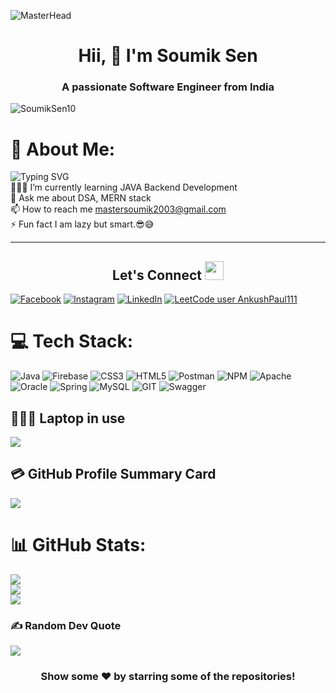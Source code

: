 ![MasterHead](https://i.imgur.com/ObjrQmO.jpg)

<h1 align="center"> Hii, 🚀 I'm Soumik Sen</h1>
<h3 align="center">A passionate Software Engineer from India</h3>
<p align="left"> <img src="https://komarev.com/ghpvc/?username=SoumikSen10&label=Views&color=blue&style=plastic&style=for-the-badge" alt="SoumikSen10" /> </p>

<!-- <img align="right" alt="Coding" width="400" src="https://www.freecodecamp.org/news/content/images/2022/11/hire-full-stack-developers1546507474317-1.gif"> -->

# 💫 About Me:

![Typing SVG](https://readme-typing-svg.demolab.com?font=Lobster&pause=700&color=F76538&background=D180FF00&center=false&vCenter=false&width=435&lines=Myself+Ankush+Paul.;I+am+a+Flutter+and+Java+Backend+Developer;My+passion+is+programming)<br>
👨🏻‍💻 I’m currently learning JAVA Backend Development<br>💬 Ask me about DSA, MERN stack<br>📫 How to reach me mastersoumik2003@gmail.com<br>⚡ Fun fact I am lazy but smart.😎😅
<br>

<!-- ## Resume:
<p align = "center" > <a href="https://github.com/SoumikSen10/SoumikSen10/blob/main/Resume.pdf" target="blank"><img vCenter="true"  Center = "true" src="[https://encrypted-tbn0.gstatic.com/images?q=tbn:ANd9GcQYJmHaCC6I9-QCB6LVf2PauA4Uw85SCMaQUiKNShRyojho69mtUBZRXl61a7LJCEOiqIA&usqp=CAU](https://github.com/SoumikSen10/SoumikSen10/blob/main/Ankush's%20Resume.pdf)" alt="SoumikSen10" height="100" width="100" /></a>  <p/> -->

<hr>

## <h2 align="center"> Let's Connect <img src="https://media.giphy.com/media/jOz35yxbuhvVQDKrce/giphy.gif" height="30px" width="30px"></h2>

[![Facebook](https://img.shields.io/badge/Facebook-%231877F2.svg?logo=Facebook&logoColor=white)](https://www.facebook.com/soumik.sen.908132/) [![Instagram](https://img.shields.io/badge/Instagram-%23E4405F.svg?logo=Instagram&logoColor=white)](https://www.instagram.com/soumik_sen10/) [![LinkedIn](https://img.shields.io/badge/LinkedIn-%230077B5.svg?logo=linkedin&logoColor=white)](https://www.linkedin.com/in/soumik-sen-210473211/) [![LeetCode user AnkushPaul111](https://img.shields.io/badge/dynamic/json?style=flat&labelColor=black&color=%23ffa116&label=Solved&query=solvedOverTotal&url=https%3A%2F%2Fleetcode-badge.vercel.app%2Fapi%2Fusers%2Fmastersoumik2003&logo=leetcode&logoColor=yellow)](https://leetcode.com/mastersoumik2003/)

# 💻 Tech Stack:

![Java](https://img.shields.io/badge/java-%23ED8B00.svg?style=for-the-badge&logo=java&logoColor=white) ![Firebase](https://img.shields.io/badge/firebase-%23039BE5.svg?style=for-the-badge&logo=firebase) ![CSS3](https://img.shields.io/badge/css3-%231572B6.svg?style=for-the-badge&logo=css3&logoColor=white) ![HTML5](https://img.shields.io/badge/html5-%23E34F26.svg?style=for-the-badge&logo=html5&logoColor=white) ![Postman](https://img.shields.io/badge/Postman-FF6C37?style=for-the-badge&logo=postman&logoColor=white)
![NPM](https://img.shields.io/badge/NPM-%23000000.svg?style=for-the-badge&logo=npm&logoColor=white) ![Apache](https://img.shields.io/badge/apache-%23D42029.svg?style=for-the-badge&logo=apache&logoColor=white) ![Oracle](https://img.shields.io/badge/Oracle-F80000?style=for-the-badge&logo=oracle&logoColor=white) ![Spring](https://img.shields.io/badge/spring-%236DB33F.svg?style=for-the-badge&logo=spring&logoColor=white) ![MySQL](https://img.shields.io/badge/mysql-%2300f.svg?style=for-the-badge&logo=mysql&logoColor=white) ![GIT](https://img.shields.io/badge/Git-fc6d26?style=for-the-badge&logo=git&logoColor=white) ![Swagger](https://img.shields.io/badge/-Swagger-%23Clojure?style=for-the-badge&logo=swagger&logoColor=white)

## 👨🏻‍💻 Laptop in use

<img src="https://img.shields.io/badge/dell-vostro-15%205518?style=for-the-badge&logo=dell&logoColor=white"/>

## 💳 GitHub Profile Summary Card

<p align="left">
  <img src="https://github-profile-summary-cards.vercel.app/api/cards/profile-details?username=SoumikSen10&theme=vue"/>
</p>

# 📊 GitHub Stats:

![](https://github-readme-stats-git-masterrstaa-rickstaa.vercel.app/api?username=SoumikSen10&theme=tokyonight&hide_border=false&include_all_commits=false&count_private=false)<br/>
![](https://github-readme-streak-stats.herokuapp.com/?user=SoumikSen10&theme=tokyonight&hide_border=false)<br/>
![](https://github-readme-stats-git-masterrstaa-rickstaa.vercel.app/api/top-langs/?username=SoumikSen10&theme=tokyonight&hide_border=false&include_all_commits=false&count_private=false&layout=compact)

### ✍️ Random Dev Quote

![](https://quotes-github-readme.vercel.app/api?type=horizontal&theme=radical)

<div align="center">

### Show some ❤️ by starring some of the repositories!

</div>
